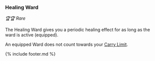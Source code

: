 ### Healing Ward

_🏆🏆 Rare_ 

The Healing Ward gives you a periodic healing effect for as long as the ward is active (equipped).

An equipped Ward does not count towards your [Carry Limit](../carry_limit.md). 


{% include footer.md %}